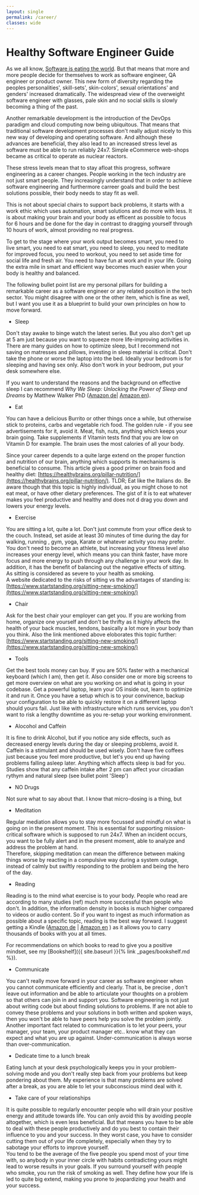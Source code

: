 ```yaml
---
layout: single
permalink: /career/
classes: wide
---
```


# Healthy Software Engineer Guide
As we all know, [Software is eating the world](https://a16z.com/2011/08/20/why-software-is-eating-the-world/). But that means that more and more people decide
for themselves to work as software engineer, QA engineer or product owner. This new form of diversity regarding the peoples personalities', skill-sets', skin-colors', sexual orientations' and genders' increased dramatically.
The widespread view of the overweight software engineer with glasses, pale skin and no social skills is slowly becoming a thing of the past.

Another remarkable development is the introduction of the DevOps paradigm and cloud computing now being ubiquitous. That means
that traditional software development processes don't really adjust nicely to this new way of developing and operating software. And although these advances are beneficial,
they also lead to an increased stress level as software must be able to run reliably 24x7. Simple eCommerce web-shops became as critical 
to operate as nuclear reactors. 
  
These stress levels mean that to stay afloat this progress, software engineering as a career changes. People working in the tech industry are not just smart people.
They increasingly understand that in order to achieve software engineering and furthermore carreer goals and build the best solutions possible, their body needs to stay fit as well.

This is not about special chairs to support back problems, it starts with a work ethic which uses automation, smart solutions and 
do more with less. It is about making your brain and your body as efficent as possible to focus for 6 hours and be done for the day in contrast to 
dragging yourself through 10 hours of work, almost providing no real progress.

To get to the stage where your work output becomes smart, you need to live smart, you need to eat smart, you need to sleep, you need to meditate for improved focus, 
you need to workout, you need to set aside time for social life and fresh air. You need to have fun at work and in your 
life. Going the extra mile in smart and efficient way becomes much easier when your body is healthy and balanced. 

The following bullet point list are my personal pillars for building a remarkable career as a software engineer or any related position in the tech sector. You might disagree with one or the other
item, which is fine as well, but I want you use it as a blueprint to build your own principles on how to move forward. 

* Sleep 

Don't stay awake to binge watch the latest series. But you also don't get up at 5 am just because you want to squeeze more life-improving activities in. There are many guides 
on how to optimize sleep, but I recommend not saving on matresses and pillows, investing in sleep material is critical. Don't take the phone
or worse the laptop into the bed. Ideally your bedroom is for sleeping and having sex only. Also don't work in your bedroom, put your desk somewhere else.

If you want to understand the reasons and the background on effective sleep I can recommend _Why We Sleep: Unlocking the Power of Sleep and Dreams_ by Matthew Walker PhD
([Amazon de](https://amzn.to/38FNK0O )| [Amazon en](https://amzn.to/34Oga82)).

* Eat

You can have a delicious Burrito or other things once a while, but otherwise stick to proteins, carbs and vegetable rich food. 
The golden rule - if you see advertisements for it, avoid it. Meat, fish, nuts, anything which keeps your brain going. Take supplements if
Vitamin tests find that you are low on Vitamin D for example. The brain uses the most calories of all your body.

Since your career depends to a quite large extend on the proper function and nutrition of our brain, anything which supports its mechanisms is beneficial to consume. 
This article gives a good primer on brain food and healthy diet: [https://healthybrains.org/pillar-nutrition/](https://healthybrains.org/pillar-nutrition/). TLDR; Eat like the Italians do. 
Be aware though that this topic is highly individual, as you might chose to not eat meat, or have other dietary preferences. The gist of it is to eat whatever makes you feel productive and healthy and does not d
drag you down and lowers your energy levels. 

* Exercise

You are sitting a lot, quite a lot. Don't just commute from your office desk to the couch. Instead, set aside at least 30 minutes of time during the day for walking, running
, gym, yoga, Karate or whatever activity you may prefer. You don't need to become an athlete, but increasing your fitness level also increases your energy
level, which means you can think faster, have more focus and more energy to push through any challenge in your work day. In addition, it has the 
benefit of balancing out the negative effects of sitting. As sitting is considered as severe to your health as smoking.  
A website dedicated to the risks of sitting vs the advantages of standing is: [https://www.startstanding.org/sitting-new-smoking/](https://www.startstanding.org/sitting-new-smoking/)

* Chair

Ask for the best chair your employer can get you. If you are working from home, organize one yourself and don't be thrifty as it highly affects the health of your back muscles, 
tendons, basically a lot more in your body than you think. Also the link mentioned above eloborates this topic further: [https://www.startstanding.org/sitting-new-smoking/](https://www.startstanding.org/sitting-new-smoking/)

* Tools

Get the best tools money can buy. If you are 50% faster with a mechanical keyboard (which I am), then get it. Also consider one or more big screens to get more overview
on what are you working on and what is going in your codebase. Get a powerful laptop, learn your OS inside out, learn to optimize it and run it. Once you have a setup
which is to your convinence, backup your configuration to be able to quickly restore it on a different laptop should yours fail. Just like with infrastructure which runs
services, you don't want to risk a lengthy downtime as you re-setup your working environment.  

* Alocohol and Caffein

It is fine to drink Alcohol, but if you notice any side effects, such as decreased energy levels during the day or sleeping problems, avoid it.
Caffein is a stimulant and should be used wisely. Don't have five coffees just because you feel more productive, but let's you end up having problems falling asleep later. Anything which 
affects sleep is bad for you. Studies show that any caffein intake after 2 pm can affect your circadian rythym and natural sleep (see bullet point 'Sleep')

* NO Drugs

Not sure what to say about that. I know that micro-dosing is a thing, but 

* Meditation

Regular mediation allows you to stay more focussed and mindful on what is going on in the present moment. This is essential for supporting mission-critical software which is supposed to run 24x7. 
When an incident occurs, you want to be fully alert and in the present moment, able to analyze and address the problem at hand.  
Therefore, skipping meditation can mean the difference between making things worse by reacting in a compulsive way during a system outage, instead of calmly but swiftly responding
to the problem and being the hero of the day.

* Reading

Reading is to the mind what exercise is to your body. People who read are according to many studies (ref) much more successful 
than people who don't. In addition, the information density in books is much higher compared to videos or audio content.
So if you want to ingest as much information as possible about a specific topic, reading is the best way forward. I suggest
getting a Kindle ([Amazon de](https://amzn.to/37RRkGe) \| [Amazon en](https://amzn.to/2WSKR7q) ) as it allows you to carry thousands of books with you at all times.

For recommendations on which books to read to give you a positive mindset, see my [Bookshelf]({{ site.baseurl }}{% link _pages/bookshelf.md %}). 

* Communicate

You can't really move forward in your career as software engineer when you cannot communicate efficiently and clearly. That is, be precise
, don't leave out information and be able to articulate your thoughts on a problem so that others can join in and support you.
Software engineering is not just about writing code but about finding solutions to problems. If are not able to convey these problems and your solutions in both written and spoken ways, 
then you won't be able to have peers help you solve the problem jointly. Another important fact related to communication is to let your peers, your manager, your team, your product manager etc..
know what they can expect and what you are up against. Under-communication is always worse than over-communication.    
    

* Dedicate time to a lunch break

Eating lunch at your desk psychologically keeps you in your problem-solving mode and you don't really step back from your problems but keep pondering about them. 
My experience is that many problems are solved after a break, as you are able to let your subconscious mind deal with it.    

* Take care of your relationships

It is quite possible to regularly encounter people who will drain your positive energy and attitude towards life. You can only
avoid this by avoiding people altogether, which is even less beneficial. But that means you have to be able to deal with these people
productively and do you best to contain their influence to you and your success. In they worst case, you have to consider cutting them
 out of your life completely, especially when they try to sabotage your efforts to improve yourself.  
You tend to be the average of the five people you spend most
of your time with, so anybody in your inner circle with habits contradicting yours might lead to worse results in your goals. If you surround
yourself with people who smoke, you run the risk of smoking as well. They define how your life is led to quite big extend, making you prone to 
jeopardizing your health and your success.